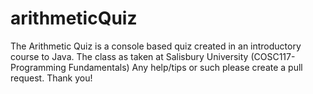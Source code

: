 # arithmeticQuiz
The Arithmetic Quiz is a console based quiz created in an introductory course to Java. 
The class as taken at Salisbury University (COSC117- Programming Fundamentals)
  Any help/tips or such please create a pull request. Thank you!
